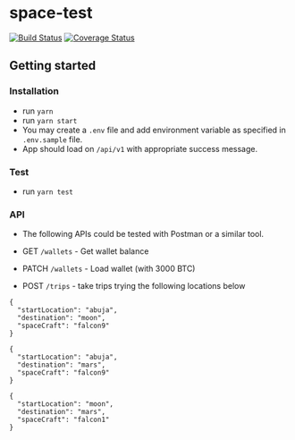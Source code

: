 # space-test

[![Build Status](https://travis-ci.org/obayomi96/nasa-sample.svg?branch=master)](https://travis-ci.org/obayomi96/nasa-sample)
[![Coverage Status](https://coveralls.io/repos/github/obayomi96/nasa-sample/badge.svg)](https://coveralls.io/github/obayomi96/nasa-sample)

## Getting started

### Installation

- run `yarn`
- run `yarn start`
- You may create a `.env` file and add environment variable as specified in `.env.sample` file.
- App should load on `/api/v1` with appropriate success message.

### Test

- run `yarn test`

### API

- The following APIs could be tested with Postman or a similar tool.

- GET `/wallets` - Get wallet balance
- PATCH `/wallets` - Load wallet (with 3000 BTC)

- POST `/trips` - take trips trying the following locations below

```
{ 
  "startLocation": "abuja", 
  "destination": "moon", 
  "spaceCraft": "falcon9" 
}
```
```
{ 
  "startLocation": "abuja", 
  "destination": "mars", 
  "spaceCraft": "falcon9" 
}
```
```
{ 
  "startLocation": "moon", 
  "destination": "mars", 
  "spaceCraft": "falcon1" 
}
```